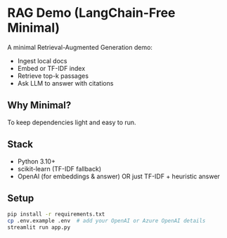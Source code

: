 # RAG Demo (LangChain-Free Minimal)

A minimal Retrieval-Augmented Generation demo:
- Ingest local docs
- Embed or TF-IDF index
- Retrieve top-k passages
- Ask LLM to answer with citations

## Why Minimal?
To keep dependencies light and easy to run. 

## Stack
- Python 3.10+
- scikit-learn (TF-IDF fallback)
- OpenAI (for embeddings & answer) OR just TF-IDF + heuristic answer

## Setup
```bash
pip install -r requirements.txt
cp .env.example .env  # add your OpenAI or Azure OpenAI details
streamlit run app.py
